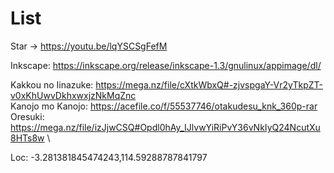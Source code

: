 # List

Star -> https://youtu.be/lqYSCSgFefM

Inkscape: https://inkscape.org/release/inkscape-1.3/gnulinux/appimage/dl/

Kakkou no Iinazuke: https://mega.nz/file/cXtkWbxQ#-zjvspgaY-Vr2yTkpZT-v0xKhUwvDkhxwxjzNkMqZnc \
Kanojo mo Kanojo: https://acefile.co/f/55537746/otakudesu_knk_360p-rar \
Oresuki: https://mega.nz/file/izJjwCSQ#Opdl0hAy_IJlvwYiRiPvY36vNkIyQ24NcutXu8HTs8w \

Loc: -3.281381845474243,114.59288787841797 
